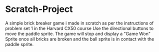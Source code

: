 # Scratch-Project
A simple brick breaker game i made in scratch as per the instructions of problem set 1 in the Harvard CX50 course
Use the directional buttons to move the paddle sprite. The game will stop and display a "Game Won" Sprite once all bricks are broken and the ball sprite is in contact with the paddle sprite. 
